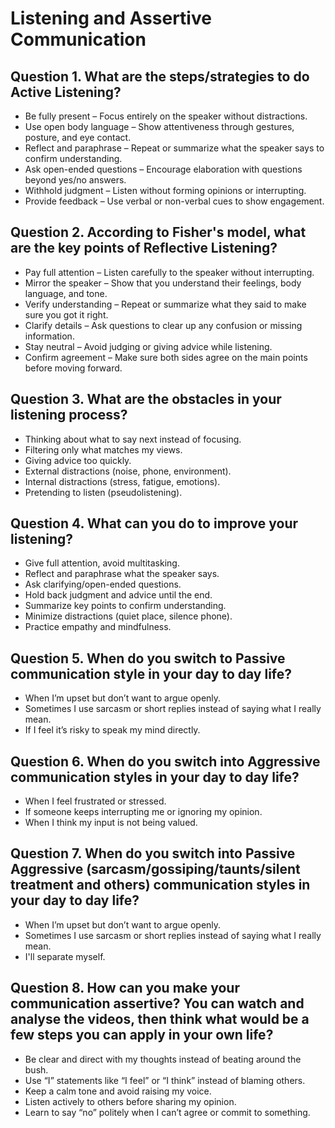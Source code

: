 # Listening and Assertive Communication

## Question 1. What are the steps/strategies to do Active Listening?
- Be fully present – Focus entirely on the speaker without distractions.
- Use open body language – Show attentiveness through gestures, posture, and eye contact.
- Reflect and paraphrase – Repeat or summarize what the speaker says to confirm understanding.
- Ask open-ended questions – Encourage elaboration with questions beyond yes/no answers.
- Withhold judgment – Listen without forming opinions or interrupting.
- Provide feedback – Use verbal or non-verbal cues to show engagement.

## Question 2. According to Fisher's model, what are the key points of Reflective Listening?
- Pay full attention – Listen carefully to the speaker without interrupting.
- Mirror the speaker – Show that you understand their feelings, body language, and tone.
- Verify understanding – Repeat or summarize what they said to make sure you got it right.
- Clarify details – Ask questions to clear up any confusion or missing information.
- Stay neutral – Avoid judging or giving advice while listening.
- Confirm agreement – Make sure both sides agree on the main points before moving forward.

## Question 3. What are the obstacles in your listening process?
- Thinking about what to say next instead of focusing.
- Filtering only what matches my views.
- Giving advice too quickly.
- External distractions (noise, phone, environment).
- Internal distractions (stress, fatigue, emotions).
- Pretending to listen (pseudolistening).

## Question 4. What can you do to improve your listening?
- Give full attention, avoid multitasking.
- Reflect and paraphrase what the speaker says.
- Ask clarifying/open-ended questions.
- Hold back judgment and advice until the end.
- Summarize key points to confirm understanding.
- Minimize distractions (quiet place, silence phone).
- Practice empathy and mindfulness.

## Question 5. When do you switch to Passive communication style in your day to day life?
- When I’m upset but don’t want to argue openly.
- Sometimes I use sarcasm or short replies instead of saying what I really mean.
- If I feel it’s risky to speak my mind directly.

## Question 6. When do you switch into Aggressive communication styles in your day to day life?
- When I feel frustrated or stressed.
- If someone keeps interrupting me or ignoring my opinion.
- When I think my input is not being valued.

## Question 7. When do you switch into Passive Aggressive (sarcasm/gossiping/taunts/silent treatment and others) communication styles in your day to day life?
- When I’m upset but don’t want to argue openly.
- Sometimes I use sarcasm or short replies instead of saying what I really mean.
- I'll separate myself.

## Question 8. How can you make your communication assertive? You can watch and analyse the videos, then think what would be a few steps you can apply in your own life?  
- Be clear and direct with my thoughts instead of beating around the bush.
- Use “I” statements like “I feel” or “I think” instead of blaming others.
- Keep a calm tone and avoid raising my voice.
- Listen actively to others before sharing my opinion.
- Learn to say “no” politely when I can’t agree or commit to something.

